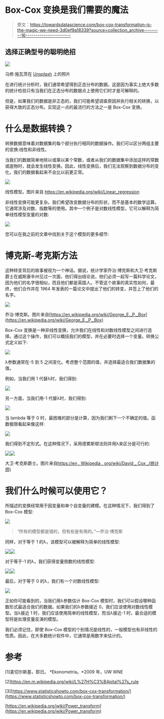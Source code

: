 # Box-Cox 变换是我们需要的魔法

> 原文：<https://towardsdatascience.com/box-cox-transformation-is-the-magic-we-need-3d0ef9a18339?source=collection_archive---------16----------------------->

## 选择正确型号的聪明绝招

![](img/387af62251742fde8c15af6606188b3b.png)

马修·施瓦茨在 [Unsplash](https://unsplash.com?utm_source=medium&utm_medium=referral) 上的照片

在进行统计分析时，我们通常希望得到正态分布的数据。这是因为事实上绝大多数的统计检验只有当我们在正态分布的数据点上使用它们时才是可解释的。

但是，如果我们的数据是非正态的，我们可能希望调查原因并执行相关的转换，以获得大致的正态分布。实现这一点的最流行的方法之一是 Box-Cox 变换。

# 什么是数据转换？

转换数据意味着对数据集的每个部分执行相同的数据操作。我们可以区分两组主要的变换:线性和非线性。

当我们的数据简单地除以或乘以某个常数，或者从我们的数据集中添加这样的常数或底物时，就会发生线性变换。因此，线性变换后，我们无法观察到数据分布的变化，我们的数据看起来不会比以前更正常。

![](img/32e8e75f2142a66c05ce74294756dded.png)

线性模型。图片来自 https://en.wikipedia.org/wiki/Linear_regression

非线性变换可能更复杂。我们希望改变数据分布的形状，而不是基本的数学运算。它通常涉及对数、指数等的使用。其中一个例子是对数线性模型，它可以解释为简单线性模型变量的对数:

![](img/1c688acdf9500e5bb01b122d6c6ca934.png)

您可以在我之前的文章中找到关于这个模型的更多细节:

</when-should-we-use-the-log-linear-model-db76c405b97e>  

# 博克斯-考克斯方法

这种转变背后的故事被视为一个神话。据说，统计学家乔治·博克斯和大卫·考克斯爵士在威斯康辛州见过一次面，他们得出结论说，他们必须一起写一篇科学论文，因为他们的名字很相似，而且他们都是英国人。不管这个故事的真实性如何，最终，他们合作并在 1964 年发表的一篇论文中提出了他们的转变，并签上了他们的名字。

![](img/aba4868c44d6297824f61bf940a14be6.png)

乔治·博克斯。图片来自[https://en.wikipedia.org/wiki/George_E._P._Box](https://en.wikipedia.org/wiki/George_E._P._Box)

Box-Cox 变换是一种非线性变换，允许我们在线性和对数线性模型之间进行选择。通过这个操作，我们可以概括我们的模型，并在必要时选择一个变量。转换公式定义如下:

![](img/b19893f330ba4750760ba51be88cb6fc.png)

λ参数通常在-5 到 5 之间变化。考虑整个范围的值，并选择最适合我们数据集的值。

例如，当我们用 1 代替λ时，我们得到:

![](img/026695e7258485ab7bc5cef0c4cd70e3.png)

另一方面，当我们用-1 代替λ时，我们得到:

![](img/f6ef9872ea205c3b011d527cb74a805b.png)

当 lambda 等于 0 时，最困难的部分是计算，因为我们剩下一个不确定的值。函数极限看起来像这样:

![](img/71e061175721704d00bf91e44cd4023e.png)

我们得到不定形式。在这种情况下，采用德累斯顿法则并用λ来区分是可行的:

![](img/f56d48b682418aa461c445e61c3dda6b.png)![](img/2da969e76330693ec0767317a46f3c07.png)

大卫·考克斯爵士。图片来自[https://en . Wikipedia . org/wiki/David _ Cox _(统计师)](https://en.wikipedia.org/wiki/David_Cox_(statistician))

# 我们什么时候可以使用它？

所描述的变换经常用于因变量和单个自变量的建模。在这种情况下，我们得到了 Box-Cox 模型:

![](img/21cdd13a70434eb5da83a0d435995bbf.png)

> “所有的模型都是错的，但有些是有用的。”—乔治·博克斯

同样，对于等于 1 的λ，该模型可以被解释为简单的线性模型:

![](img/20d300c977228bb2449e9c59f350e71a.png)![](img/a571b0cb801e9c88b8986671bfdedf96.png)

对于等于-1 的λ，我们获得变量倒数的线性模型:

![](img/a280415b7bed48527c19889896b48577.png)![](img/d809b6569845e69e1920a34e93d0bb43.png)

最后，对于等于 0 的λ，我们有一个对数线性模型:

![](img/a2b15255134bb8f90f61b069b903646a.png)

正如你可能看到的，当我们用λ参数估计 Box-Cox 模型时，我们可以假设哪种函数形式最适合我们的数据。如果我们的λ参数接近 0，我们应该使用对数线性模型。当λ接近 1 时，我们应该使用简单的线性模型，而当λ接近-1 时，最合适的模型将是处理变量反演的模型。

我们必须记住，即使 Box-Cox 模型的个别情况是线性的，一般模型也有非线性的性质。因此，在大多数统计软件中，它通常是用数字来估计的。

# 参考

[1]麦切尔斯基，耶日。 *Ekonometria。*2009 年，UW WNE

[2]https://en.m.wikipedia.org/wiki/L%27H%C3%B4pital%27s_rule

[3][https://www.statisticshowto.com/box-cox-transformation/](https://www.statisticshowto.com/box-cox-transformation/)

[https://en.wikipedia.org/wiki/Power_transform](https://en.wikipedia.org/wiki/Power_transform)